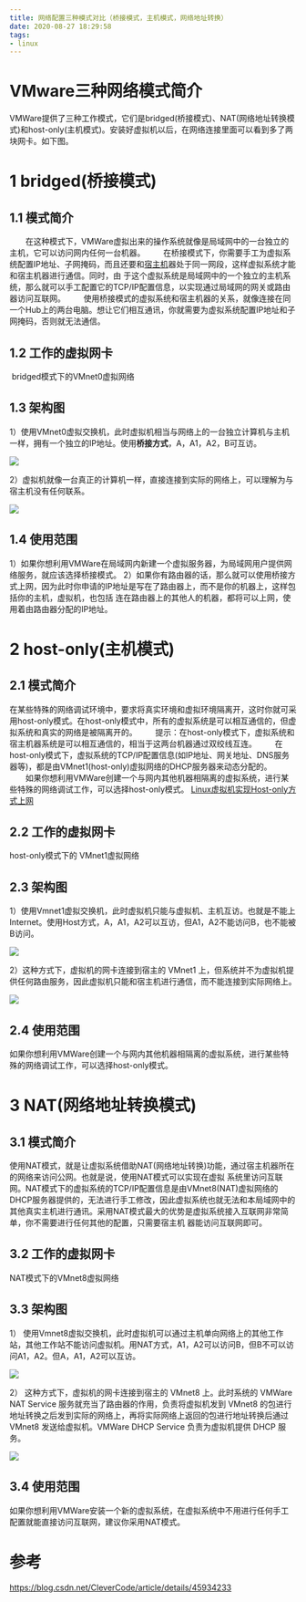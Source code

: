 ```yaml
---
title: 网络配置三种模式对比（桥接模式，主机模式，网络地址转换）
date: 2020-08-27 18:29:58
tags:
- linux
---
```


# VMware三种网络模式简介

​    VMWare提供了三种工作模式，它们是bridged(桥接模式)、NAT(网络地址转换模式)和host-only(主机模式)。安装好虚拟机以后，在网络连接里面可以看到多了两块网卡。如下图。

# 1 bridged(桥接模式)

## 1.1 模式简介

　　在这种模式下，VMWare虚拟出来的操作系统就像是局域网中的一台独立的主机，它可以访问网内任何一台机器。  　　在桥接模式下，你需要手工为虚拟系统配置IP地址、子网掩码，而且还要和[宿主机](https://cloud.tencent.com/product/cdh?from=10680)器处于同一网段，这样虚拟系统才能和宿主机器进行通信。同时，由 于这个虚拟系统是局域网中的一个独立的主机系统，那么就可以手工配置它的TCP/IP配置信息，以实现通过局域网的网关或路由器访问互联网。  　　使用桥接模式的虚拟系统和宿主机器的关系，就像连接在同一个Hub上的两台电脑。想让它们相互通讯，你就需要为虚拟系统配置IP地址和子网掩码，否则就无法通信。    

## 1.2 工作的虚拟网卡

​    bridged模式下的VMnet0虚拟网络    

## 1.3 架构图

1）使用VMnet0虚拟交换机，此时虚拟机相当与网络上的一台独立计算机与主机一样，拥有一个独立的IP地址。使用**桥接方式**，A，A1，A2，B可互访。

![](https://tva1.sinaimg.cn/large/007S8ZIlgy1gi5jxbkbk6j30ir0a00ta.jpg)

2）虚拟机就像一台真正的计算机一样，直接连接到实际的网络上，可以理解为与宿主机没有任何联系。

![](https://tva1.sinaimg.cn/large/007S8ZIlgy1gi5jzb54q3j30ig08caam.jpg)

## 1.4 使用范围

​    1）如果你想利用VMWare在局域网内新建一个虚拟服务器，为局域网用户提供网络服务，就应该选择桥接模式。      2）如果你有路由器的话，那么就可以使用桥接方式上网，因为此时你申请的IP地址是写在了路由器上，而不是你的机器上，这样包括你的主机，虚拟机，也包括 连在路由器上的其他人的机器，都将可以上网，使用着由路由器分配的IP地址。  

# 2 host-only(主机模式)

## 2.1 模式简介

​    在某些特殊的网络调试环境中，要求将真实环境和虚拟环境隔离开，这时你就可采用host-only模式。在host-only模式中，所有的虚拟系统是可以相互通信的，但虚拟系统和真实的网络是被隔离开的。  　　提示：在host-only模式下，虚拟系统和宿主机器系统是可以相互通信的，相当于这两台机器通过双绞线互连。  　　在host-only模式下，虚拟系统的TCP/IP配置信息(如IP地址、网关地址、DNS服务器等)，都是由VMnet1(host-only)虚拟网络的DHCP服务器来动态分配的。  　　如果你想利用VMWare创建一个与网内其他机器相隔离的虚拟系统，进行某些特殊的网络调试工作，可以选择host-only模式。    [Linux虚拟机实现Host-only方式上网](http://blog.csdn.net/suneqing/article/details/51787336)

## 2.2 工作的虚拟网卡

   host-only模式下的 VMnet1虚拟网络  

## 2.3 架构图

1）使用Vmnet1虚拟交换机，此时虚拟机只能与虚拟机、主机互访。也就是不能上Internet。使用Host方式，A，A1，A2可以互访，但A1，A2不能访问B，也不能被B访问。

![](https://tva1.sinaimg.cn/large/007S8ZIlgy1gi5jzy56yqj30h709ajs1.jpg)

2）这种方式下，虚拟机的网卡连接到宿主的 VMnet1 上，但系统并不为虚拟机提供任何路由服务，因此虚拟机只能和宿主机进行通信，而不能连接到实际网络上。

![](https://tva1.sinaimg.cn/large/007S8ZIlgy1gi5k09nm0nj30hb086dgg.jpg)

## 2.4 使用范围

   如果你想利用VMWare创建一个与网内其他机器相隔离的虚拟系统，进行某些特殊的网络调试工作，可以选择host-only模式。  

# 3 NAT(网络地址转换模式)

## 3.1 模式简介

​    使用NAT模式，就是让虚拟系统借助NAT(网络地址转换)功能，通过宿主机器所在的网络来访问公网。也就是说，使用NAT模式可以实现在虚拟 系统里访问互联网。NAT模式下的虚拟系统的TCP/IP配置信息是由VMnet8(NAT)虚拟网络的DHCP服务器提供的，无法进行手工修改，因此虚拟系统也就无法和本局域网中的其他真实主机进行通讯。采用NAT模式最大的优势是虚拟系统接入互联网非常简单，你不需要进行任何其他的配置，只需要宿主机 器能访问互联网即可。    

## 3.2 工作的虚拟网卡

   NAT模式下的VMnet8虚拟网络    

## 3.3 架构图

1） 使用Vmnet8虚拟交换机，此时虚拟机可以通过主机单向网络上的其他工作站，其他工作站不能访问虚拟机。用NAT方式，A1，A2可以访问B，但B不可以访问A1，A2。但A，A1，A2可以互访。

![](https://tva1.sinaimg.cn/large/007S8ZIlgy1gi5k0pewx6j30i909gaav.jpg)

2） 这种方式下，虚拟机的网卡连接到宿主的 VMnet8 上。此时系统的 VMWare NAT Service 服务就充当了路由器的作用，负责将虚拟机发到 VMnet8 的包进行地址转换之后发到实际的网络上，再将实际网络上返回的包进行地址转换后通过 VMnet8 发送给虚拟机。VMWare DHCP Service 负责为虚拟机提供 DHCP 服务。

![](https://tva1.sinaimg.cn/large/007S8ZIlgy1gi5k0w2pqrj30hm0863z4.jpg)

## 3.4 使用范围

​    如果你想利用VMWare安装一个新的虚拟系统，在虚拟系统中不用进行任何手工配置就能直接访问互联网，建议你采用NAT模式。

# 参考

<https://blog.csdn.net/CleverCode/article/details/45934233>

